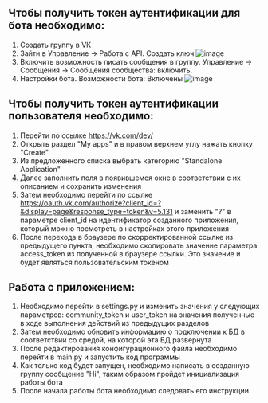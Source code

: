 ## Чтобы получить токен аутентификации для бота необходимо:
1. Создать группу в VK
2. Зайти в Управление -> Работа с API. Создать ключ
![image](https://user-images.githubusercontent.com/12861849/114929451-7c907380-9e3c-11eb-8a1a-44597b634a5c.png)
3. Включить возможность писать сообщения в группу. Управление -> Сообщения -> Сообщения сообщества: включить.
4. Настройки бота. Возможности бота: Включены
![image](https://user-images.githubusercontent.com/12861849/114929568-a0ec5000-9e3c-11eb-8ea4-cafa0dc56b59.png)

## Чтобы получить токен аутентификации пользователя необходимо:
1. Перейти по ссылке https://vk.com/dev/
2. Открыть раздел "My apps" и в правом верхнем углу нажать кнопку "Create"
3. Из предложенного списка выбрать категорию "Standalone Application"
4. Далее заполнить поля в появившемся окне в соответствии с их описанием и сохранить изменения
5. Затем необходимо перейти по ссылке https://oauth.vk.com/authorize?client_id=?&display=page&response_type=token&v=5.131 и заменить "?" в параметре client_id на идентификатор созданного приложения, который можно посмотреть в настройках этого приложения
6. После перехода в браузере по скорректированной ссылке из предыдущего пункта, необходимо скопировать значение параметра access_token из полученной в браузере ссылки. Это значение и будет являться пользовательским токеном

## Работа с приложением:
1. Необходимо перейти в settings.py и изменить значения у следующих параметров: community_token и user_token на значения полученные в ходе выполнения действий из предыдущих разделов
2. Затем необходимо обновить информацию о подключении к БД в соответствии со средой, на которой эта БД развернута
3. После редактирования конфигурационного файла необходимо перейти в main.py и запустить код программы
4. Как только код будет запущен, необходимо написать в созданную группу сообщение "Hi", таким образом пройдет инициализация работы бота
5. После начала работы бота необходимо следовать его инструкции
